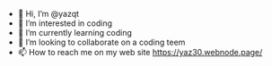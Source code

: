 - 👋 Hi, I’m @yazqt
- 👀 I’m interested in coding
- 🌱 I’m currently learning coding
- 💞️ I’m looking to collaborate on a coding teem
- 📫 How to reach me on my web site https://yaz30.webnode.page/

<!---
yazqt/yazqt is a ✨ special ✨ repository because its `README.md` (this file) appears on your GitHub profile.
You can click the Preview link to take a look at your changes.
--->
